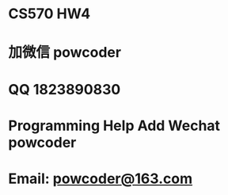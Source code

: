 # CS570 HW4
# 加微信 powcoder

# QQ 1823890830

# Programming Help Add Wechat powcoder

# Email: powcoder@163.com

